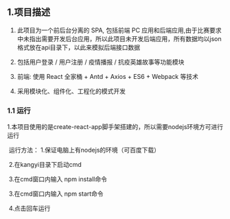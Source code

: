 ## 1.项目描述

1) 此项目为一个前后台分离的 SPA, 包括前端 PC 应用和后端应用,由于比赛要求中未指出需要开发后台应用，所以此项目未开发后端应用，所有数据均以json格式放在api目录下，以此来模拟后端接口数据

2) 包括用户登录 / 用户注册 / 疫情播报 / 抗疫英雄故事等功能模块

3) 前端: 使用 React 全家桶 + Antd + Axios + ES6 + Webpack 等技术

4) 采用模块化、组件化、工程化的模式开发

 

### 1.1 运行

1.本项目使用的是create-react-app脚手架搭建的，所以需要nodejs环境方可进行运行

​    运行方法： 1.保证电脑上有nodejs的环境（可百度下载）

​                         2.在kangyi目录下启动cmd

​                         3.在cmd窗口内输入 npm install命令

​                         3.在cmd窗口内输入 npm start命令

​                         4.点击回车运行 